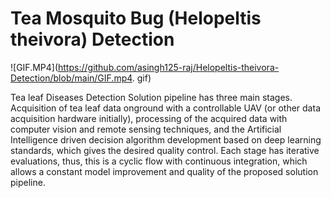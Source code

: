 # Tea Mosquito Bug (Helopeltis theivora) Detection

 ![GIF.MP4](https://github.com/asingh125-raj/Helopeltis-theivora-Detection/blob/main/GIF.mp4. gif)

Tea leaf Diseases Detection
Solution pipeline has three main stages.
Acquisition of tea leaf data onground with a controllable UAV
(or other data acquisition hardware initially), processing of the acquired data with 
computer vision and remote sensing techniques, and the Artificial Intelligence driven decision algorithm 
development based on deep learning standards, which gives the desired quality control. 
Each stage has iterative evaluations, 
thus, this is a cyclic flow with continuous integration,
which allows a constant model improvement and quality of the proposed solution pipeline.
